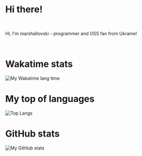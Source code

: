# Hi there!
<br>
<p>Hi, I'm marshallovski - programmer and OSS fan from Ukraine!</p>
<br>

# Wakatime stats
![My Wakatime lang time](https://github-readme-stats.vercel.app/api/wakatime?username=marshallovski&show_icons=true&theme=dark)

# My top of languages
![Top Langs](https://github-readme-stats.vercel.app/api/top-langs/?username=marshallovski&layout=compact&theme=dark&count_private=true)

# GitHub stats
![My GitHub stats](https://github-readme-stats.vercel.app/api?username=marshallovski&count_private=true&theme=dark)




